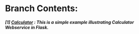 # **Branch Contents:**
##### [1] [Calculator](https://github.com/rahulvaish/FlaskWebServices-Python/tree/Calculator) : This is a simple example illustrating Calculator Webservice in Flask.
